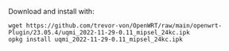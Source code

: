 
Download and install with:

```
wget https://github.com/trevor-von/OpenWRT/raw/main/openwrt-Plugin/23.05.4/uqmi_2022-11-29-0.11_mipsel_24kc.ipk
opkg install uqmi_2022-11-29-0.11_mipsel_24kc.ipk
```
